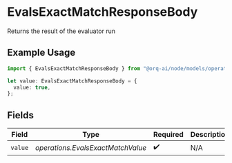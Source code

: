 # EvalsExactMatchResponseBody

Returns the result of the evaluator run

## Example Usage

```typescript
import { EvalsExactMatchResponseBody } from "@orq-ai/node/models/operations";

let value: EvalsExactMatchResponseBody = {
  value: true,
};
```

## Fields

| Field                             | Type                              | Required                          | Description                       |
| --------------------------------- | --------------------------------- | --------------------------------- | --------------------------------- |
| `value`                           | *operations.EvalsExactMatchValue* | :heavy_check_mark:                | N/A                               |